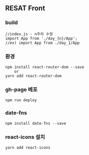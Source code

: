 ## RESAT Front


### build

    //index.js - n주차 수정 
    import App from './day_{n}/App'; 
    //ex) import App from ./day_1/App


### 환경

    npm install react-router-dom --save
        or
    yarn add react-router-dom


### gh-page 베포

    npm run deploy


### date-fns

    npm install date-fns --save


### react-icons 설치

    yarn add react-icons

